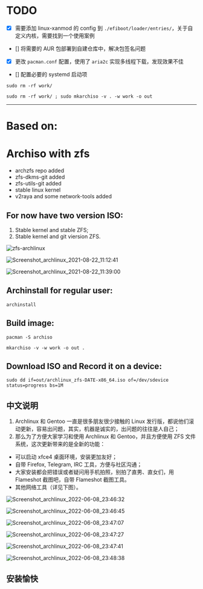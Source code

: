 # TODO

- [x] 需要添加 linux-xanmod 的 config 到 `./efiboot/loader/entries/`，关于自定义内核，需要找到一个使用案例
- [] 将需要的 AUR 包部署到自建仓库中，解决包签名问题
- [x] 更改 `pacman.conf` 配置，使用了 `aria2c` 实现多线程下载，发现效果不佳
- [] 配置必要的 systemd 启动项

```
sudo rm -rf work/
``` 

```
sudo rm -rf work/ ; sudo mkarchiso -v . -w work -o out
```

---

# Based on:

# Archiso with zfs

* archzfs repo added
* zfs-dkms-git added
* zfs-utils-git added
* stable linux kernel
* v2raya and some network-tools added

## For now have two version ISO:

1. Stable kernel and stable ZFS;
2. Stable kernel and git viersion ZFS.

![zfs-archlinux](https://user-images.githubusercontent.com/1161594/127529134-7044487b-fe96-4775-ad53-38fcd85a5030.png)

![Screenshot_archlinux_2021-08-22_11:12:41](https://user-images.githubusercontent.com/1161594/130341130-d2e29284-e6de-4900-ae22-9a92d3359fac.png)

![Screenshot_archlinux_2021-08-22_11:39:00](https://user-images.githubusercontent.com/1161594/130341182-e29139fb-2c0f-4e48-8abd-6e2c57b537c4.png)

## Archinstall for regular user:

```
archinstall
```

## Build image:

```
pacman -S archiso
```

```
mkarchiso -v -w work -o out .
```

## Download ISO and Record it on a device:

```
sudo dd if=out/archlinux_zfs-DATE-x86_64.iso of=/dev/sdevice status=progress bs=1M
```
## 中文说明 ##

1. Archlinux 和 Gentoo 一直是很多朋友很少接触的 Linux 发行版，都说他们滚动更新，容易出问题，其实，机器是诚实的，出问题的往往是人自己；
2. 那么为了方便大家学习和使用 Archlinux 和 Gentoo，并且方便使用 ZFS 文件系统，这次更新带来的是全新的功能：
  - 可以启动 xfce4 桌面环境，安装更加友好；
  - 自带 Firefox, Telegram, IRC 工具，方便与社区沟通；
  - 大家安装都会把错误或者疑问用手机拍照，别拍了直男、直女们，用 Flameshot 截图吧，自带 Flameshot 截图工具。
  - 其他网络工具（详见下图）。

![Screenshot_archlinux_2022-06-08_23:46:32](https://user-images.githubusercontent.com/1161594/172663643-1cb09286-6934-48b3-be87-f79ac26ccfc7.png)

![Screenshot_archlinux_2022-06-08_23:46:45](https://user-images.githubusercontent.com/1161594/172663927-8a2921a4-6e17-4cb6-a9a0-ab9dc3fd79d9.png)

![Screenshot_archlinux_2022-06-08_23:47:07](https://user-images.githubusercontent.com/1161594/172663979-8dddcf10-090b-486f-85b9-246051ee5bd6.png)

![Screenshot_archlinux_2022-06-08_23:47:27](https://user-images.githubusercontent.com/1161594/172664021-79bdee84-36ca-45fc-907e-711f29c6716d.png)

![Screenshot_archlinux_2022-06-08_23:47:41](https://user-images.githubusercontent.com/1161594/172664053-6c1efd44-b60d-436a-a653-4aa04e0fcb8f.png)

![Screenshot_archlinux_2022-06-08_23:48:38](https://user-images.githubusercontent.com/1161594/172664317-c3a5f7a6-a0fa-4da5-9509-3c9defe79791.png)

## 安装愉快 ##
